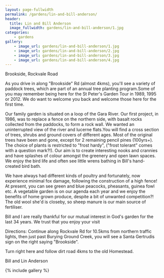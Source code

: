 ```yaml
---
layout: page-fullwidth
permalink: /gardens/lin-and-bill-anderson/
header:
  title: Lin and Bill Anderson
  image_fullwidth: gardens/lin-and-bill-anderson/1.jpg
categories:
    - gardens
gallery:
    - image_url: gardens/lin-and-bill-anderson/1.jpg
    - image_url: gardens/lin-and-bill-anderson/2.jpg
    - image_url: gardens/lin-and-bill-anderson/3.jpg
    - image_url: gardens/lin-and-bill-anderson/4.jpg
---
```


Brookside, Rockvale Road

As you drive in along "Brookside" Rd (almost 4kms), you'll see a variety of paddock trees, which are part of an annual tree planting program.Some of you may remember being here for the St Peter's Garden Tour in 1989, 1995 or 2012. We do want to welcome you back and welcome those here for the first time.

Our family garden is situated on a loop of the Gara River. Our first project, in 1986, was to replace a fence on the northern side, with basalt rocks collected from the paddocks, to form a rock wall. We wanted an uninterrupted view of the river and lucerne flats.You will find a cross section of trees, shrubs and ground covers of different ages. Most of the original trees have been and gone, except for 2 remaining pencil pines (100yrs+).  The choice of plants is restricted to "frost hardy", ("frost tolerant" comes with a question mark?!). Our aim is to create interesting nooks and crannies and have splashes of colour amongst the greenery and open lawn spaces. We enjoy the bird life and often see little wrens bathing in Bill's hand-created bird bath.
 
We have always had different kinds of poultry and fortunately, now experience minimal fox damage, following the construction of a high fence! At present, you can see green and blue peacocks, pheasants, guinea fowl etc. A vegetable garden is on our agenda each year and we enjoy the benefits of home grown produce, despite a bit of unwanted competition?! The old wool she'd is closeby, so sheep manure is our main source of fertiliser.
 
Bill and I are really thankful for our mutual interest in God's garden for the last 34 years. We trust that you enjoy your visit
 
Directions: Continue along Rockvale Rd for 10.5kms from northern traffic lights, then just past Burying Ground Creek, you will see a Santa Gertrudis sign on the right saying "Brookside".

Turn right here and follow dirt road 4kms to the old Homestead.

Bill and Lin Anderson

{% include gallery %}